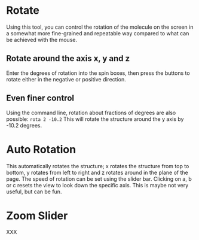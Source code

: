 # Rotate 
Using this tool, you can control the rotation of the molecule on the screen in a somewhat more fine-grained and repeatable way compared to what can be achieved with the mouse. 

## Rotate around the axis x, y and z 
Enter the degrees of rotation into the spin boxes, then press the buttons to rotate either in the negative or positive direction. 

## Even finer control
Using the command line, rotation about fractions of degrees are also possible: `rota 2 -10.2` This will rotate the structure around the y axis by -10.2 degrees. 

# Auto Rotation 
This automatically rotates the structure; x rotates the structure from top to bottom, y rotates from left to right and z rotates around in the plane of the page. The speed of rotation can be set using the slider bar. Clicking on a, b or c resets the view to look down the specific axis.
This is maybe not very useful, but can be fun. 

# Zoom Slider
XXX
